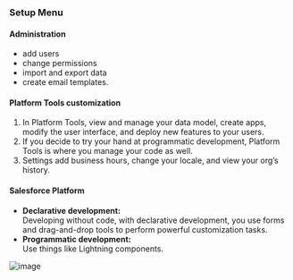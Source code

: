 ### Setup Menu

#### Administration  
- add users 
- change permissions 
- import and export data 
- create email templates.
#### Platform Tools customization 
1. In Platform Tools, view and manage your data model, create apps, modify the user interface, and deploy new features to your users. 
2. If you decide to try your hand at programmatic development, Platform Tools is where you manage your code as well.
3. Settings add business hours, change your locale, and view your org’s history.

#### Salesforce Platform
- **Declarative development:** <br>Developing without code, with declarative development, you use forms and drag-and-drop tools to perform powerful customization tasks.
- **Programmatic development:** <br> Use things like Lightning components. 

![image](https://user-images.githubusercontent.com/83938514/166170371-be916bc2-8f9e-49b6-87cc-7208ee49a391.png)
